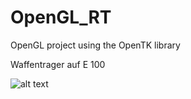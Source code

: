 # OpenGL_RT

OpenGL project using the OpenTK library

Waffentrager auf E 100

![alt text](WTE100.gif)